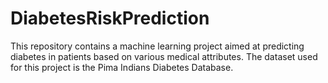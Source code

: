 # DiabetesRiskPrediction
This repository contains a machine learning project aimed at predicting diabetes in patients based on various medical attributes. The dataset used for this project is the Pima Indians Diabetes Database.
